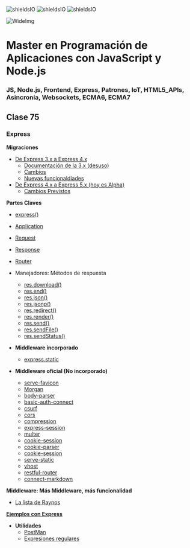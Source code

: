 ![shieldsIO](https://img.shields.io/github/issues/Fictizia/Master-en-programacion-de-aplicaciones-con-JavaScript-y-Node.js_ed1.svg)
![shieldsIO](https://img.shields.io/github/forks/Fictizia/Master-en-programacion-de-aplicaciones-con-JavaScript-y-Node.js_ed1.svg)
![shieldsIO](https://img.shields.io/github/stars/Fictizia/Master-en-programacion-de-aplicaciones-con-JavaScript-y-Node.js_ed1.svg)

![WideImg](http://fictizia.com/img/github/Fictizia-plan-estudios-github.jpg)

# Master en Programación de Aplicaciones con JavaScript y Node.js
### JS, Node.js, Frontend, Express, Patrones, IoT, HTML5_APIs, Asincronía, Websockets, ECMA6, ECMA7

## Clase 75

### Express

**Migraciones**
- [De Express 3.x a Express 4.x](http://expressjs.com/es/guide/migrating-4.html)
  - [Documentación de la 3.x (desuso)](http://expressjs.com/es/3x/api.html)
  - [Cambios](http://expressjs.com/es/guide/migrating-4.html)
  - [Nuevas funcionaldiades](https://github.com/expressjs/express/wiki/New-features-in-4.x?_ga=1.226364894.554285759.1461232316)
- [De Express 4.x a Express 5.x (hoy es Alpha)](http://expressjs.com/es/guide/migrating-5.html)
  - [Cambios Previstos](https://github.com/expressjs/express/pull/2237?_ga=1.29731835.554285759.1461232316)

**Partes Claves**
- [express()](http://expressjs.com/es/4x/api.html#express)
- [Application](http://expressjs.com/es/4x/api.html#application)
- [Request](http://expressjs.com/es/4x/api.html#request)
- [Response](http://expressjs.com/es/4x/api.html#response)
- [Router](http://expressjs.com/es/4x/api.html#router)

- Manejadores: Métodos de respuesta
  - [res.download()](http://expressjs.com/es/4x/api.html#res.download)
  - [res.end()](http://expressjs.com/es/4x/api.html#res.end)
  - [res.json()](http://expressjs.com/es/4x/api.html#res.json)
  - [res.jsonp()](http://expressjs.com/es/4x/api.html#res.jsonp)
  - [res.redirect()](http://expressjs.com/es/4x/api.html#res.redirect)
  - [res.render()](http://expressjs.com/es/4x/api.html#res.render)
  - [res.send()](http://expressjs.com/es/4x/api.html#res.send)
  - [res.sendFile()](http://expressjs.com/es/4x/api.html#res.sendFile)
  - [res.sendStatus()](http://expressjs.com/es/4x/api.html#res.sendStatus)

- **Middleware incorporado**
  - [express.static](https://github.com/expressjs/serve-static)

- **Middleware oficial (No incorporado)**
  - [serve-favicon](https://github.com/expressjs/serve-favicon)
  - [Morgan](https://github.com/expressjs/morgan)
  - [body-parser](https://github.com/expressjs/body-parser)
  - [basic-auth-connect](https://github.com/expressjs/basic-auth-connect)
  - [csurf](https://github.com/expressjs/csurf)
  - [cors](https://github.com/expressjs/cors)
  - [compression](https://github.com/expressjs/compression)
  - [express-session](https://github.com/expressjs/session)
  - [multer](https://github.com/expressjs/multer)
  - [cookie-session](https://github.com/expressjs/cookie-session)
  - [cookie-parser](https://github.com/expressjs/cookie-parser)
  - [cookie-session](https://github.com/expressjs/cookie-session)
  - [serve-static](https://github.com/expressjs/serve-static)
  - [vhost](https://github.com/expressjs/vhost)
  - [restful-router](https://github.com/expressjs/restful-router)
  - [connect-markdown](https://github.com/expressjs/connect-markdown)

**Middleware: Más Middleware, más funcionalidad**
- [La lista de Raynos](https://github.com/Raynos/http-framework/wiki/Modules)

**[Ejemplos con Express](https://github.com/expressjs/express/tree/master/examples)**

- **Utilidades**
  - [PostMan](https://chrome.google.com/webstore/detail/postman/fhbjgbiflinjbdggehcddcbncdddomop)
  - [Expresiones regulares](https://regex101.com/)
